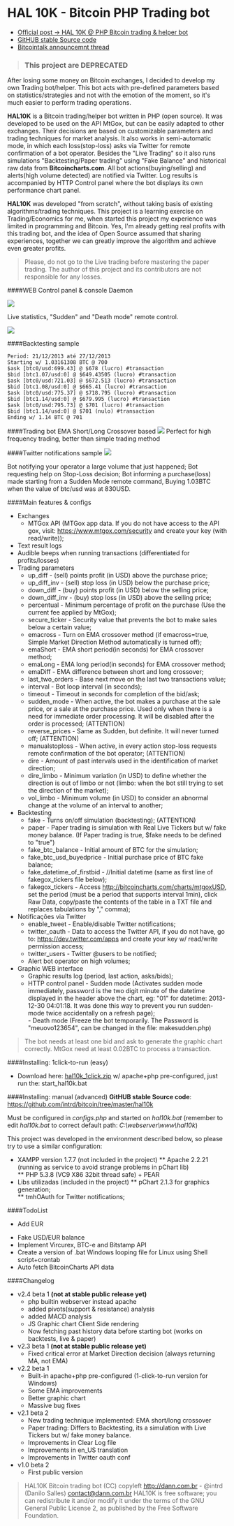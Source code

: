 # HAL 10K - Bitcoin PHP Trading bot

* [Official post -> HAL 10K @ PHP Bitcoin trading & helper bot](http://dann.com.br/hal-10k-php-trading-helper-bot/)
* [GitHUB stable Source code](https://github.com/intrd/bitcoin/tree/master/hal10k)
* [Bitcointalk announcemnt thread](https://bitcointalk.org/index.php?topic=391630)

>### This project are DEPRECATED

After losing some money on Bitcoin exchanges, I decided to develop my own Trading bot/helper. This bot acts with pre-defined parameters based on statistics/strategies and not with the emotion of the moment, so it's much easier to perform trading operations.

**HAL10K** is a Bitcoin trading/helper bot written in PHP (open source). It was developed to be used on the API MtGox, but can be easily adapted to other exchanges. Their decisions are based on customizable parameters and trading techniques for market analysis. It also works in semi-automatic mode, in which each loss(stop-loss) asks via Twitter for remote confirmation of a bot operator. Besides the "Live Trading" so it also runs simulations "Backtesting/Paper trading" using "Fake Balance" and historical raw data from **Bitcoincharts.com**. All bot actions(buying/selling) and alerts(high volume detected) are notified via Twitter. Log results is accompanied by HTTP Control panel where the bot displays its own performance chart panel.

**HAL10K** was developed "from scratch", without taking basis of existing algorithms/trading techniques. This project is a learning exercise on Trading/Economics for me, when started this project my experience was limited in programming and Bitcoin. Yes, I'm already getting real profits with this trading bot, and the idea of ​​Open Source assumed that sharing experiences, together we can greatly improve the algorithm and achieve even greater profits.

>Please, do not go to the Live trading before mastering the paper trading.
>The author of this project and its contributors are not responsible for any losses.

####WEB Control panel & console
Daemon

![](http://dann.com.br/content/images/2015/08/687474703a2f2f64616e6e2e636f6d2e62722f636f6e736f6c652e706e67-1.png)

Live statistics, "Sudden" and "Death mode" remote control.

![](http://dann.com.br/content/images/2015/08/687474703a2f2f692e696d6775722e636f6d2f4c53736d69594b2e706e67.png)


####Backtesting sample
```language-shell
Period: 21/12/2013 até 27/12/2013      
Starting w/ 1.03161308 BTC @ 700    
$ask [btc0/usd:699.43] @ $678 (lucro) #transaction  
$bid [btc1.07/usd:0] @ $649.43505 (lucro) #transaction  
$ask [btc0/usd:721.03] @ $672.513 (lucro) #transaction  
$bid [btc1.08/usd:0] @ $665.41 (lucro) #transaction     
$ask [btc0/usd:775.37] @ $718.795 (lucro) #transaction  
$bid [btc1.14/usd:0] @ $679.995 (lucro) #transaction    
$ask [btc0/usd:795.73] @ $701 (lucro) #transaction  
$bid [btc1.14/usd:0] @ $701 (nulo) #transaction     
Ending w/ 1.14 BTC @ 701
```
####Trading bot EMA Short/Long Crossover based
![](http://dann.com.br/content/images/2015/08/web.png)
Perfect for high frequency trading, better than simple trading method

####Twitter notifications sample
![](http://dann.com.br/content/images/2015/08/hal_twitter.png)

Bot notifying your operator a large volume that just happened;
Bot requesting help on Stop-Loss decision;
Bot informing a purchase(loss) made ​​starting from a Sudden Mode remote command, Buying 1.03BTC when the value of btc/usd was at 830USD.

####Main features & configs
* Exchanges
  * MTGox API (MTGox app data. If you do not have access to the API gox, visit: https://www.mtgox.com/security and create your key (with read/write)); 
* Text result logs
* Audible beeps when running transactions (differentiated for profits/losses)
* Trading parameters
   - up_diff - (sell) points profit (in USD) above the purchase price;   
   - up_diff_inv - (sell) stop loss (in USD) below the purchase price; 
   - down_diff - (buy) points profit (in USD) below the selling price;    
   - down_diff_inv - (buy) stop loss (in USD) above the selling price;     
   - percentual - Minimum percentage of profit on the purchase (Use the current fee applied by MtGox);    
   - secure_ticker - Security value that prevents the bot to make sales below a certain value;  
   - emacross - Turn on EMA crossover method (if emacross=true, Simple Market Direction Method automatically is turned off);
   - emaShort - EMA short period(in seconds) for EMA crossover method;
   - emaLong - EMA long period(in seconds) for EMA crossover method;
   - emaDiff - EMA difference between short and long crossover;
   - last_two_orders - Base next move on the last two transactions value; 
   - interval - Bot loop interval (in seconds);   
   - timeout - Timeout in seconds for completion of the bid/ask;  
   - sudden_mode - When active, the bot makes a purchase at the sale price, or a sale at the purchase price. Used only when there is a need for immediate order processing. It will be disabled after the order is processed; (ATTENTION)      
   - reverse_prices - Same as Sudden, but definite. It will never turned off; (ATTENTION)    
   - manualstoploss - When active, in every action stop-loss requests remote confirmation of the bot operator; (ATTENTION)    
   - dire - Amount of past intervals used in the identification of market direction;   
   - dire_limbo - Minimum variation (in USD) to define whether the direction is out of limbo or not (limbo: when the bot still trying to set the direction of the market);     
   - vol_limbo - Minimum volume (in USD) to consider an abnormal change at the volume of an interval to another;     
* Backtesting
   - fake - Turns on/off simulation (backtesting); (ATTENTION)
   - paper - Paper trading is simulation with Real Live Tickers but w/ fake money balance. (If Paper trading is true, $fake needs to be defined to "true")
   - fake_btc_balance - Initial amount of BTC for the simulation;    
   - fake_btc_usd_buyedprice - Initial purchase price of BTC fake balance;    
   - fake_datetime_of_firstbid - //Initial datetime (same as first line of fakegox_tickers file below);
   - fakegox_tickers - Access http://bitcoincharts.com/charts/mtgoxUSD, set the period (must be a period that supports interval 1min), click Raw Data, copy/paste the contents of the table in a TXT file and replaces tabulations by "," comma);
* Notificações via Twitter
   - enable_tweet - Enable/disable Twitter notifications;   
   - twitter_oauth - Data to access the Twitter API, if you do not have, go to: https://dev.twitter.com/apps and create your key w/ read/write permission access;
   - twitter_users - Twitter @users to be notified;     
   - Alert bot operator on high volumes;  
* Graphic WEB interface
   - Graphic results log (period, last action, asks/bids);  
  * HTTP control panel
         - Sudden mode (Activates sudden mode immediately, password is the two digit minute of the datetime displayed in the header above the chart, eg: "01" for datetime: 2013-12-30 04:01:18. It was done this way to prevent you run sudden-mode twice accidentally on a refresh page);  
         - Death mode (Freeze the bot temporarily. The Password is "meuovo123654", can be changed in the file: makesudden.php)     

> The bot needs at least one bid and ask to generate the graphic chart correctly.
> MtGox need at least 0.02BTC to process a transaction.

####Installing: 1click-to-run (easy)
* Download here: [hal10k_1click.zip](https://mega.nz/#!3YgVFC7S!KJ2S-T2Z9oXtpdL-gOkiFXBNXpbiolqQDZ1hjo58X_M) w/ apache+php pre-configured, just run the: start_hal10k.bat

####Installing: manual (advanced)
**GitHUB stable Source code**: https://github.com/intrd/bitcoin/tree/master/hal10k

Must be configured in *configs.php* and started on *hal10k.bat* (remember to edit *hal10k.bat* to correct default path: *C:\webserver\www\hal10k*)   

This project was developed in the environment described below, so please try to use a similar configuration:

* XAMPP version 1.7.7 (not included in the project)
** Apache 2.2.21 (running as service to avoid strange problems in pChart lib)   
** PHP 5.3.8 (VC9 X86 32bit thread safe) + PEAR   
* Libs utilizadas (included in the project)
** pChart 2.1.3 for graphics generation;  
** tmhOAuth for Twitter notifications;  

####TodoList
* Add EUR 
- Fake USD/EUR balance
- Implement Vircurex, BTC-e and Bitstamp API
- Create a version of .bat Windows looping file for Linux using Shell script+crontab 
- Auto fetch BitcoinCharts API data

####Changelog
* v2.4 beta 1 **(not at stable public release yet)**
   * php builtin webserver instead apache
   * added pivots(support & resistance) analysis
   * added MACD analysis
   * JS Graphic chart Client Side rendering
   * Now fetching past history data before starting bot (works on backtests, live & paper)
* v2.3 beta 1 **(not at stable public release yet)**
   * Fixed critical error at Market Direction decision (always returning MA, not EMA)
* v2.2 beta 1
   * Built-in apache+php pre-configured (1-click-to-run version for Windows)
   * Some EMA improvements
   * Better graphic chart
   * Massive bug fixes
* v2.1 beta 2
   * New trading technique implemented: EMA short/long crossover
   * Paper trading: Differs to Backtesting, its a simulation with Live Tickers but w/ fake money balance.
   * Improvements in Clear Log file
   * Improvements in en_US translation
   * Improvements in Twitter oauth conf
* v1.0 beta 2
   * First public version


> HAL10K Bitcoin trading bot (CC) copyleft http://dann.com.br - @intrd (Danilo Salles) <contact@dann.com.br> HAL10K is free software; you can redistribute it and/or modify it under the terms of the GNU General Public License 2, as published by the Free Software Foundation.


